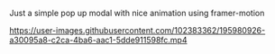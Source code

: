 Just a simple pop up modal with nice animation using framer-motion








https://user-images.githubusercontent.com/102383362/195980926-a30095a8-c2ca-4ba6-aac1-5dde911598fc.mp4

